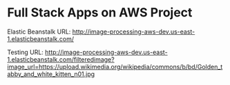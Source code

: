 # Full Stack Apps on AWS Project

Elastic Beanstalk URL: http://image-processing-aws-dev.us-east-1.elasticbeanstalk.com/

Testing URL: http://image-processing-aws-dev.us-east-1.elasticbeanstalk.com/filteredimage?image_url=https://upload.wikimedia.org/wikipedia/commons/b/bd/Golden_tabby_and_white_kitten_n01.jpg
